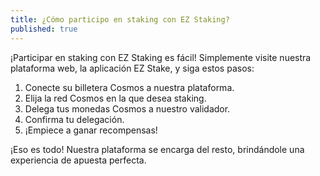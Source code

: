 ```yaml
---
title: ¿Cómo participo en staking con EZ Staking?
published: true
---
```


¡Participar en staking con EZ Staking es fácil! Simplemente visite nuestra plataforma web, la aplicación EZ Stake, y siga estos pasos:

1. Conecte su billetera Cosmos a nuestra plataforma.
2. Elija la red Cosmos en la que desea staking.
3. Delega tus monedas Cosmos a nuestro validador.
4. Confirma tu delegación.
5. ¡Empiece a ganar recompensas!

¡Eso es todo! Nuestra plataforma se encarga del resto, brindándole una experiencia de apuesta perfecta.
